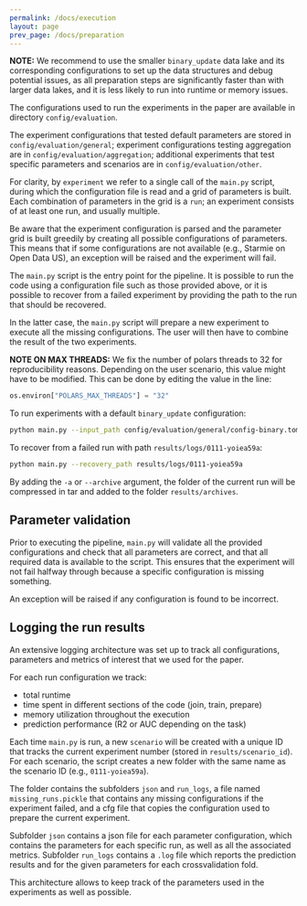 ```yaml
---
permalink: /docs/execution
layout: page
prev_page: /docs/preparation
---
```

**NOTE:** We recommend to use the smaller `binary_update` data lake and its corresponding configurations to set up the data structures and debug potential issues, as all preparation steps are significantly faster than with larger data lakes, and it is less likely to run into runtime or memory issues. 

The configurations used to run the experiments in the paper are available in directory `config/evaluation`. 

The experiment configurations that tested default parameters are stored in `config/evaluation/general`; experiment configurations 
testing aggregation are in `config/evaluation/aggregation`; additional experiments that test specific parameters and scenarios are in `config/evaluation/other`.

For clarity, by `experiment` we refer to a single call of the `main.py` script, during which the configuration file is read and a grid of parameters is built. Each combination of parameters in the grid is a `run`; an experiment consists of at least one run, and usually multiple. 

Be aware that the experiment configuration is parsed and the parameter grid is built greedily by creating all possible configurations of parameters. This means that if some configurations are not available (e.g., Starmie on Open Data US), an exception will be raised and the experiment will fail.

The `main.py` script is the entry point for the pipeline. It is possible to run the code using a configuration file such as those provided above, or it is possible to recover from a failed experiment by providing the path to the run that should be recovered. 

In the latter case, the `main.py` script will prepare a new experiment to execute all the missing configurations. The user will then have to combine the result of the two experiments. 

**NOTE ON MAX THREADS:** We fix the number of polars threads to 32 for reproducibility reasons. Depending on the user 
scenario, this value might have to be modified. This can be done by editing the value in the line:
```py
os.environ["POLARS_MAX_THREADS"] = "32"
```

To run experiments with a default `binary_update` configuration:
```sh
python main.py --input_path config/evaluation/general/config-binary.toml
```

To recover from a failed run with path `results/logs/0111-yoiea59a`:
```sh
python main.py --recovery_path results/logs/0111-yoiea59a
```

By adding the `-a` or `--archive` argument, the folder of the current run will be compressed in tar and added to the 
folder `results/archives`. 

## Parameter validation
Prior to executing the pipeline, `main.py` will validate all the provided configurations and check that all parameters are correct, and that all required data is available to the script. This ensures that the experiment will not fail halfway through because a specific configuration is missing something. 

An exception will be raised if any configuration is found to be incorrect. 

## Logging the run results
An extensive logging architecture was set up to track all configurations, parameters and metrics of interest that we used for the paper. 

For each run configuration we track:
- total runtime
- time spent in different sections of the code (join, train, prepare)
- memory utilization throughout the execution
- prediction performance (R2 or AUC depending on the task)

Each time  `main.py` is run, a new `scenario` will be created with a unique ID 
that tracks the current experiment number (stored in `results/scenario_id`). For each scenario, the script creates a new folder with the same name as the scenario ID 
(e.g., `0111-yoiea59a`). 

The folder contains the subfolders `json` and `run_logs`, a file
named `missing_runs.pickle` that contains any missing configurations if the experiment failed, and a cfg file that copies the configuration used to prepare the current experiment. 

Subfolder `json` contains a json file for each parameter configuration, which contains the parameters for each specific run, as well as all the associated metrics. Subfolder `run_logs` contains a `.log` file which reports the prediction results and 
for the given parameters for each crossvalidation fold.   

This architecture allows to keep track of the parameters used in the experiments as well as possible. 

